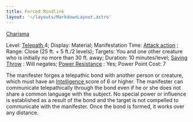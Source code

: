 ```yaml
---
title: Forced Mindlink
layout: '~/layouts/MarkdownLayout.astro'
---
```

[ Charisma ](/modern.d20.srd/basics/ability.scores)

Level: [ Telepath ](/modern.d20.srd/classes/advanced/telepath) 4; Display:
Material; Manifestation Time: [ Attack action](/modern.d20.srd/combat/attack.actions) ; Range: Close (25 ft. + 5 ft./2
levels); Targets: You and one other creature who is initially no more than 30
ft. away; Duration: 10 minutes/level; [ Saving Throw](/modern.d20.srd/basics/saving.throws) : Will negates; [ Power Resistance](/modern.d20.srd/special.abilities/power.resistance) : Yes; Power Point Cost:
7

The manifester forges a telepathic bond with another person or creature, which
must have an [ Intelligence ](/modern.d20.srd/basics/ability.scores) score of
6 or higher. The manifester can communicate telepathically through the bond
even if he or she does not share a common language with the subject. No
special power or influence is established as a result of the bond and the
target is not compelled to communicate with the manifester. Once the bond is
formed, it works over any distance.


